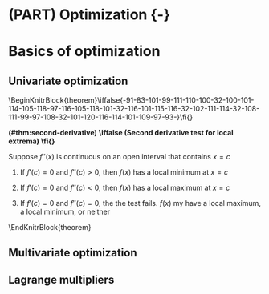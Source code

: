 
# (PART) Optimization {-}

# Basics of optimization 


## Univariate optimization 

\BeginKnitrBlock{theorem}\iffalse{-91-83-101-99-111-110-100-32-100-101-114-105-118-97-116-105-118-101-32-116-101-115-116-32-102-111-114-32-108-111-99-97-108-32-101-120-116-114-101-109-97-93-}\fi{}<div class="theorem"><span class="theorem" id="thm:second-derivative"><strong>(\#thm:second-derivative)  \iffalse (Second derivative test for local extrema) \fi{} </strong></span>

Suppose $f''(x)$ is continuous on an open interval that contains $x = c$  

1. If $f'(c) = 0$ and $f''(c) > 0$, then $f(x)$ has a local minimum at $x = c$  

2. If $f'(c) = 0$ and $f''(c) < 0$, then $f(x)$ has a local maximum at $x = c$  

3. If $f'(c) = 0$ and $f''(c) = 0$, the the test fails. $f(x)$ my have a local maximum, a local minimum, or neither </div>\EndKnitrBlock{theorem}






## Multivariate optimization 


## Lagrange multipliers
